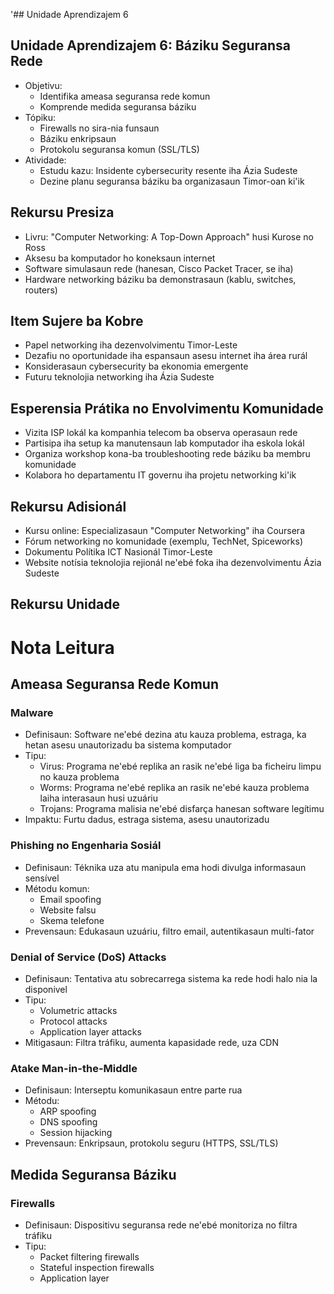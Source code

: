 '## Unidade Aprendizajem 6

## Unidade Aprendizajem 6: Báziku Seguransa Rede
- Objetivu:
  * Identifika ameasa seguransa rede komun
  * Komprende medida seguransa báziku
- Tópiku:
  * Firewalls no sira-nia funsaun
  * Báziku enkripsaun
  * Protokolu seguransa komun (SSL/TLS)
- Atividade:
  * Estudu kazu: Insidente cybersecurity resente iha Ázia Sudeste
  * Dezine planu seguransa báziku ba organizasaun Timor-oan ki'ik

## Rekursu Presiza
- Livru: "Computer Networking: A Top-Down Approach" husi Kurose no Ross
- Aksesu ba komputador ho koneksaun internet
- Software simulasaun rede (hanesan, Cisco Packet Tracer, se iha)
- Hardware networking báziku ba demonstrasaun (kablu, switches, routers)

## Item Sujere ba Kobre
- Papel networking iha dezenvolvimentu Timor-Leste
- Dezafiu no oportunidade iha espansaun asesu internet iha área rurál
- Konsiderasaun cybersecurity ba ekonomia emergente
- Futuru teknolojia networking iha Ázia Sudeste

## Esperensia Prátika no Envolvimentu Komunidade
- Vizita ISP lokál ka kompanhia telecom ba observa operasaun rede
- Partisipa iha setup ka manutensaun lab komputador iha eskola lokál
- Organiza workshop kona-ba troubleshooting rede báziku ba membru komunidade
- Kolabora ho departamentu IT governu iha projetu networking ki'ik

## Rekursu Adisionál
- Kursu online: Especializasaun "Computer Networking" iha Coursera
- Fórum networking no komunidade (exemplu, TechNet, Spiceworks)
- Dokumentu Polítika ICT Nasionál Timor-Leste
- Website notísia teknolojia rejionál ne'ebé foka iha dezenvolvimentu Ázia Sudeste

## Rekursu Unidade

# Nota Leitura

## Ameasa Seguransa Rede Komun

### Malware
- Definisaun: Software ne'ebé dezina atu kauza problema, estraga, ka hetan asesu unautorizadu ba sistema komputador
- Tipu:
  * Virus: Programa ne'ebé replika an rasik ne'ebé liga ba ficheiru limpu no kauza problema
  * Worms: Programa ne'ebé replika an rasik ne'ebé kauza problema laiha interasaun husi uzuáriu
  * Trojans: Programa malisia ne'ebé disfarça hanesan software legítimu
- Impaktu: Furtu dadus, estraga sistema, asesu unautorizadu

### Phishing no Engenharia Sosiál
- Definisaun: Téknika uza atu manipula ema hodi divulga informasaun sensível
- Métodu komun:
  * Email spoofing
  * Website falsu
  * Skema telefone
- Prevensaun: Edukasaun uzuáriu, filtro email, autentikasaun multi-fator

### Denial of Service (DoS) Attacks
- Definisaun: Tentativa atu sobrecarrega sistema ka rede hodi halo nia la disponivel
- Tipu:
  * Volumetric attacks
  * Protocol attacks
  * Application layer attacks
- Mitigasaun: Filtra tráfiku, aumenta kapasidade rede, uza CDN

### Atake Man-in-the-Middle
- Definisaun: Interseptu komunikasaun entre parte rua
- Métodu:
  * ARP spoofing
  * DNS spoofing
  * Session hijacking
- Prevensaun: Enkripsaun, protokolu seguru (HTTPS, SSL/TLS)

## Medida Seguransa Báziku

### Firewalls
- Definisaun: Dispositivu seguransa rede ne'ebé monitoriza no filtra tráfiku
- Tipu:
  * Packet filtering firewalls
  * Stateful inspection firewalls
  * Application layer
